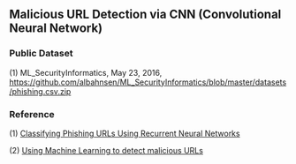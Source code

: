 ## Malicious URL Detection via CNN (Convolutional Neural Network)

### Public Dataset

(1) ML_SecurityInformatics, May 23, 2016, https://github.com/albahnsen/ML_SecurityInformatics/blob/master/datasets/phishing.csv.zip


### Reference

(1) [Classifying Phishing URLs Using Recurrent Neural Networks](http://blog.easysol.net/classifying-phishing-urls/)

(2) [Using Machine Learning to detect malicious URLs](https://github.com/faizann24/Using-machine-learning-to-detect-malicious-URLs)
